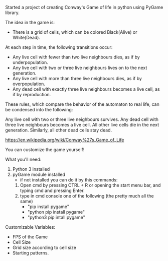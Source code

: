 Started a project of creating Conway's Game of life in python using PyGame library.

The idea in the game is:
- There is a grid of cells, which can be colored Black(Alive) or White(Dead).

At each step in time, the following transitions occur:
- Any live cell with fewer than two live neighbours dies, as if by underpopulation.
- Any live cell with two or three live neighbours lives on to the next generation.
- Any live cell with more than three live neighbours dies, as if by overpopulation.
- Any dead cell with exactly three live neighbours becomes a live cell, as if by reproduction.

These rules, which compare the behavior of the automaton to real life, can be condensed into the following:

Any live cell with two or three live neighbours survives.
Any dead cell with three live neighbours becomes a live cell.
All other live cells die in the next generation. Similarly, all other dead cells stay dead.

https://en.wikipedia.org/wiki/Conway%27s_Game_of_Life

You can customize the game yourself!

What you'll need:
1. Python 3 installed
2. pyGame module installed
    - if not installed you can do it by this commands:
    1. Open cmd by pressing CTRL + R or opening the start menu bar, and typing cmd and pressing Enter.
    2. type in cmd console one of the following (the pretty much all the same)
       - "pip install pygame"
       - "python pip install pygame"
       - "python3 pip intall pygame"

Customizable Variables:
- FPS of the Game 
- Cell Size
- Grid size according to cell size
- Starting patterns.
